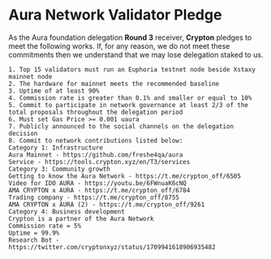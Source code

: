 # Aura Network Validator Pledge

As the Aura foundation delegation **Round 3** receiver, **Crypton** pledges to meet the following works. If, for any reason, we do not meet these commitments then we understand that we may lose delegation staked to us.

    1. Top 15 validators must run an Euphoria testnet node beside Xstaxy mainnet node
    2. The hardware for mainnet meets the recommended baseline    
    3. Uptime of at least 90%
    4. Commission rate is greater than 0.1% and smaller or equal to 10%
    5. Commit to participate in network governance at least 2/3 of the total proposals throughout the delegation period
    6. Must set Gas Price >= 0.001 uaura
    7. Publicly announced to the social channels on the delegation decision
    8. Commit to network contributions listed below: 
    Category 1: Infrastructure
    Aura Mainnet - https://github.com/freshe4qa/aura
    Service - https://tools.crypton.xyz/en/T3/services
    Category 3: Community growth
    Getting to know the Aura Network - https://t.me/crypton_off/6505
    Video for IDO AURA - https://youtu.be/6FWnuaK6cNQ
    AMA CRYPTON x AURA - https://t.me/crypton_off/6784
    Trading company - https://t.me/crypton_off/8755
    AMA CRYPTON x AURA (2) - https://t.me/crypton_off/9261
    Category 4: Business development
    Crypton is a partner of the Aura Network
    Commission rate = 5%
    Uptime = 99.9%
    Research Bot - https://twitter.com/cryptonxyz/status/1709941618906935482
